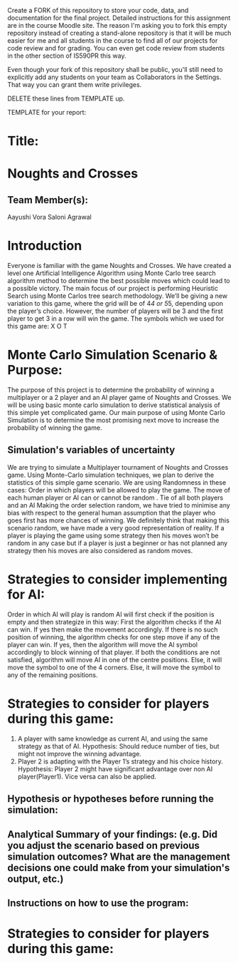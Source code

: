 Create a FORK of this repository to store your code, data, and documentation for the final project. Detailed instructions for this assignment are in the course Moodle site.  The reason I'm asking you to fork this empty repository instead of creating a stand-alone repository is that it will be much easier for me and all students in the course to find all of our projects for code review and for grading. You can even get code review from students in the other section of IS590PR this way.

Even though your fork of this repository shall be public, you'll still need to explicitly add any students on your team as Collaborators in the Settings. That way you can grant them write privileges.

DELETE these lines from TEMPLATE up.

TEMPLATE for your report:

# Title: 
# Noughts and Crosses

## Team Member(s):
Aayushi Vora
Saloni Agrawal

# Introduction
Everyone is familiar with the game Noughts and Crosses. We have created a level one Artificial Intelligence Algorithm using Monte Carlo tree search algorithm method to determine the best possible moves which could lead to a possible victory. The main focus of our project is performing Heuristic Search using Monte Carlos tree search methodology. We’ll be giving a new variation to this game, where the grid will be of 4*4 or 5*5, depending upon the player’s choice. However, the number of players will be 3 and the first player to get 3 in a row will win the game.
The symbols which we used for this game are:
X
O
T

# Monte Carlo Simulation Scenario & Purpose:
The purpose of this project is to determine the probability of winning a multiplayer or a 2 player and an AI player game of Noughts and Crosses. We will be using basic monte carlo simulation to derive statistical analysis of this simple yet complicated game. Our main purpose of using Monte Carlo Simulation is to determine the most promising next move to increase the probability of winning the game.


## Simulation's variables of uncertainty
We are trying to simulate a Multiplayer tournament of Noughts and Crosses game. Using Monte-Carlo simulation techniques, we plan to derive the statistics of this simple game scenario.
We are using Randomness in these cases:
Order in which players will be allowed to play the game.
The move of each human player or AI can or cannot be random .
Tie of all both players and an AI
Making the order selection random, we have tried to minimise any bias with respect to the general human assumption that the player who goes first has more chances of winning. We definitely think that making this scenario random, we have made a very good representation of reality.
If a player is playing the game using some strategy then his moves won’t be random in any case but if a player is just a beginner or has not planned any strategy then his moves are also considered as random moves. 
# Strategies to consider implementing for AI:
Order in which AI will play is random
AI will first check if the position is empty and then strategize in this way:
First the algorithm checks if the AI can win. If yes then make the movement accordingly.
If there is no such position of winning, the algorithm checks for one step move if any of the player can win. If yes, then the algorithm will move the AI symbol accordingly to block winning of that player. 
If both the conditions are not satisfied, algorithm will move AI in one of the centre positions.
Else, it will move the symbol to one of the 4 corners.
Else, it will move the symbol to any of the remaining positions.
# Strategies to consider for players during this game:
1. A player with same knowledge as current AI, and using the same strategy as that of AI. 
Hypothesis:
Should reduce number of ties, but might not improve the winning advantage.
2. Player 2 is adapting with the Player 1’s strategy and his choice history. 
Hypothesis:
Player 2 might have significant advantage over non AI player(Player1). Vice versa can also be applied.


## Hypothesis or hypotheses before running the simulation:

## Analytical Summary of your findings: (e.g. Did you adjust the scenario based on previous simulation outcomes?  What are the management decisions one could make from your simulation's output, etc.)

## Instructions on how to use the program:

# Strategies to consider for players during this game:


